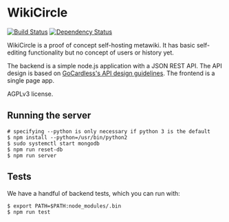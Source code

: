 # WikiCircle

[![Build Status](https://travis-ci.org/Wilfred/wikicircle.svg?branch=master)](https://travis-ci.org/Wilfred/wikicircle)
[![Dependency Status](https://david-dm.org/wilfred/wikicircle.svg)](https://david-dm.org/wilfred/wikicircle)

WikiCircle is a proof of concept self-hosting metawiki. It has basic
self-editing functionality but no concept of users or history yet.

The backend is a simple node.js application with a JSON REST API. The
API design is based on
[GoCardless's API design guidelines](https://github.com/gocardless/http-api-design/blob/master/README.md). The
frontend is a single page app.

AGPLv3 license.

## Running the server

```
# specifying --python is only necessary if python 3 is the default
$ npm install --python=/usr/bin/python2
$ sudo systemctl start mongodb
$ npm run reset-db
$ npm run server
```

## Tests

We have a handful of backend tests, which you can run with:

```
$ export PATH=$PATH:node_modules/.bin
$ npm run test
```
